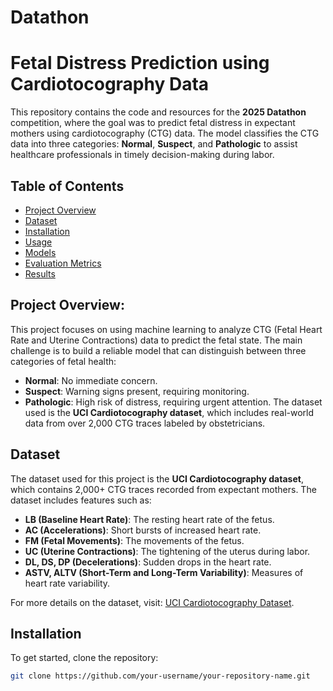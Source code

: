 # Datathon

# Fetal Distress Prediction using Cardiotocography Data

This repository contains the code and resources for the **2025 Datathon** competition, where the goal was to predict fetal distress in expectant mothers using cardiotocography (CTG) data. The model classifies the CTG data into three categories: **Normal**, **Suspect**, and **Pathologic** to assist healthcare professionals in timely decision-making during labor.

## Table of Contents

- [Project Overview](#project-overview)
- [Dataset](#dataset)
- [Installation](#installation)
- [Usage](#usage)
- [Models](#models)
- [Evaluation Metrics](#evaluation-metrics)
- [Results](#results)


## Project Overview:
This project focuses on using machine learning to analyze CTG (Fetal Heart Rate and Uterine Contractions) data to predict the fetal state. The main challenge is to build a reliable model that can distinguish between three categories of fetal health:
- **Normal**: No immediate concern.
- **Suspect**: Warning signs present, requiring monitoring.
- **Pathologic**: High risk of distress, requiring urgent attention.
The dataset used is the **UCI Cardiotocography dataset**, which includes real-world data from over 2,000 CTG traces labeled by obstetricians.

## Dataset

The dataset used for this project is the **UCI Cardiotocography dataset**, which contains 2,000+ CTG traces recorded from expectant mothers. The dataset includes features such as:

- **LB (Baseline Heart Rate)**: The resting heart rate of the fetus.
- **AC (Accelerations)**: Short bursts of increased heart rate.
- **FM (Fetal Movements)**: The movements of the fetus.
- **UC (Uterine Contractions)**: The tightening of the uterus during labor.
- **DL, DS, DP (Decelerations)**: Sudden drops in the heart rate.
- **ASTV, ALTV (Short-Term and Long-Term Variability)**: Measures of heart rate variability.

For more details on the dataset, visit: [UCI Cardiotocography Dataset](https://archive.ics.uci.edu/dataset/193/cardiotocography).

## Installation

To get started, clone the repository:

```bash
git clone https://github.com/your-username/your-repository-name.git

